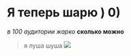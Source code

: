# Я теперь шарю ) 0)
*в 100 аудитории жарко*
**сколько можно**
>я луша шуша
![](http://www.files-warehouse.com/files/stickers/9d/9dcf/9dcfda8d51f1ba16968ea4b34c56579f.jpg) 
